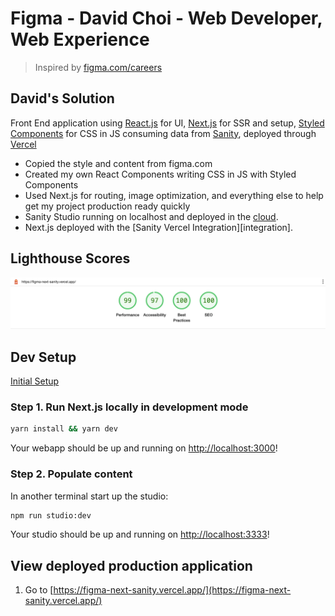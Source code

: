 # Figma - David Choi - Web Developer, Web Experience

> Inspired by [figma.com/careers](https://www.figma.com/careers)

## David's Solution

Front End application using [React.js](https://reactjs.org/) for UI, [Next.js](https://nextjs.com/) for SSR and setup, [Styled Components](https://styled-components.com/) for CSS in JS consuming data from [Sanity](https://sanity.io/), deployed through [Vercel](https://vercel.com/)

- Copied the style and content from figma.com
- Created my own React Components writing CSS in JS with Styled Components
- Used Next.js for routing, image optimization, and everything else to help get my project production ready quickly
- Sanity Studio running on localhost and deployed in the [cloud](https://www.sanity.io/docs/deployment).
- Next.js deployed with the [Sanity Vercel Integration][integration].

## Lighthouse Scores

![Lighthouse Score Screenshot](./docs/lighthouse-scores.png)

## Dev Setup

[Initial Setup](./docs/README.md)

### Step 1. Run Next.js locally in development mode

```bash
yarn install && yarn dev
```

Your webapp should be up and running on [http://localhost:3000](http://localhost:3000)!

### Step 2. Populate content

In another terminal start up the studio:

```bash
npm run studio:dev
```

Your studio should be up and running on [http://localhost:3333](http://localhost:3333)!

## View deployed production application

1. Go to [https://figma-next-sanity.vercel.app/](https://figma-next-sanity.vercel.app/)
